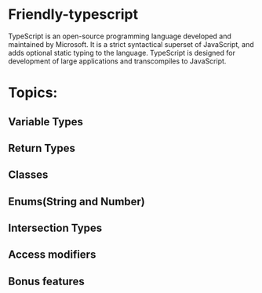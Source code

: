 # Friendly-typescript
TypeScript is an open-source programming language developed and maintained by Microsoft. It is a strict syntactical superset of JavaScript, and adds optional static typing to the language. TypeScript is designed for development of large applications and transcompiles to JavaScript.
# Topics:
## Variable Types
## Return Types
## Classes
## Enums(String and Number)
## Intersection Types
## Access modifiers
## Bonus features
